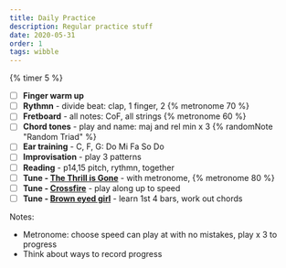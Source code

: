 ```yaml
---
title: Daily Practice
description: Regular practice stuff
date: 2020-05-31
order: 1
tags: wibble
---
```


{% timer 5 %}

- [ ] **Finger warm up**
- [ ] **Rythmn** - divide beat: clap, 1 finger, 2 {% metronome 70 %}
- [ ] **Fretboard** - all notes: CoF, all strings {% metronome 60 %}
- [ ] **Chord tones** - play and name: maj and rel min x 3 {% randomNote "Random Triad" %}
- [ ] **Ear training** - C, F, G: Do Mi Fa So Do
- [ ] **Improvisation** - play 3 patterns
- [ ] **Reading** - p14,15 pitch, rythmn, together
- [ ] **Tune - [The Thrill is Gone](/tunes/the-thrill-is-gone)** - with metronome, {% metronome 80 %}
- [ ] **Tune - [Crossfire](/tunes/crossfire)** - play along up to speed
- [ ] **Tune - [Brown eyed girl](/tunes/brown-eyed-girl/)** - learn 1st 4 bars, work out chords

Notes:

- Metronome: choose speed can play at with no mistakes, play x 3 to progress
- Think about ways to record progress
